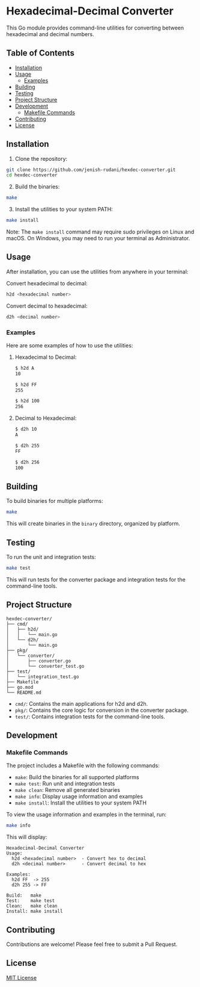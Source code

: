 # Hexadecimal-Decimal Converter

This Go module provides command-line utilities for converting between hexadecimal and decimal numbers.

## Table of Contents

- [Installation](#installation)
- [Usage](#usage)
  - [Examples](#examples)
- [Building](#building)
- [Testing](#testing)
- [Project Structure](#project-structure)
- [Development](#development)
  - [Makefile Commands](#makefile-commands)
- [Contributing](#contributing)
- [License](#license)

## Installation

1. Clone the repository:

```bash
git clone https://github.com/jenish-rudani/hexdec-converter.git
cd hexdec-converter
```

2. Build the binaries:

```bash
make
```

3. Install the utilities to your system PATH:

```bash
make install
```

Note: The `make install` command may require sudo privileges on Linux and macOS. On Windows, you may need to run your terminal as Administrator.

## Usage

After installation, you can use the utilities from anywhere in your terminal:

Convert hexadecimal to decimal:

```bash
h2d <hexadecimal number>
```

Convert decimal to hexadecimal:

```bash
d2h <decimal number>
```

### Examples

Here are some examples of how to use the utilities:

1. Hexadecimal to Decimal:

   ```bash
   $ h2d A
   10

   $ h2d FF
   255

   $ h2d 100
   256
   ```

2. Decimal to Hexadecimal:

   ```bash
   $ d2h 10
   A

   $ d2h 255
   FF

   $ d2h 256
   100
   ```

## Building

To build binaries for multiple platforms:

```bash
make
```

This will create binaries in the `binary` directory, organized by platform.

## Testing

To run the unit and integration tests:

```bash
make test
```

This will run tests for the converter package and integration tests for the command-line tools.

## Project Structure

```
hexdec-converter/
├── cmd/
│   ├── h2d/
│   │   └── main.go
│   └── d2h/
│       └── main.go
├── pkg/
│   └── converter/
│       ├── converter.go
│       └── converter_test.go
├── test/
│   └── integration_test.go
├── Makefile
├── go.mod
└── README.md
```

- `cmd/`: Contains the main applications for h2d and d2h.
- `pkg/`: Contains the core logic for conversion in the converter package.
- `test/`: Contains integration tests for the command-line tools.

## Development

### Makefile Commands

The project includes a Makefile with the following commands:

- `make`: Build the binaries for all supported platforms
- `make test`: Run unit and integration tests
- `make clean`: Remove all generated binaries
- `make info`: Display usage information and examples
- `make install`: Install the utilities to your system PATH

To view the usage information and examples in the terminal, run:

```bash
make info
```

This will display:

```
Hexadecimal-Decimal Converter
Usage:
  h2d <hexadecimal number>  - Convert hex to decimal
  d2h <decimal number>      - Convert decimal to hex

Examples:
  h2d FF  -> 255
  d2h 255 -> FF

Build:   make
Test:    make test
Clean:   make clean
Install: make install
```

## Contributing

Contributions are welcome! Please feel free to submit a Pull Request.

## License

[MIT License](LICENSE)
```